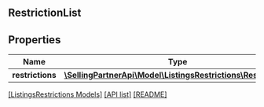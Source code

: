 ## RestrictionList

## Properties

Name | Type | Description | Notes
------------ | ------------- | ------------- | -------------
**restrictions** | [**\SellingPartnerApi\Model\ListingsRestrictions\Restriction[]**](Restriction.md) |  |

[[ListingsRestrictions Models]](../) [[API list]](../../Api) [[README]](../../../README.md)
